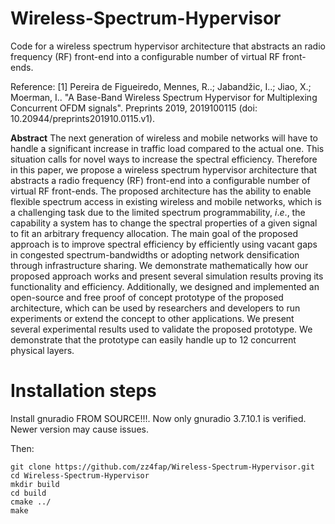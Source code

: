# Wireless-Spectrum-Hypervisor
Code for a wireless spectrum hypervisor architecture that abstracts an radio frequency (RF) front-end into a configurable number of virtual RF front-ends.

Reference:
[1] Pereira de Figueiredo, Mennes, R..; Jabandžic, I..; Jiao, X.; Moerman, I.. "A Base-Band Wireless Spectrum Hypervisor for Multiplexing Concurrent OFDM signals". Preprints 2019, 2019100115 (doi: 10.20944/preprints201910.0115.v1).

**Abstract**
The next generation of wireless and mobile networks will have to handle a significant increase in traffic load compared to the actual one. This situation calls for novel ways to increase the spectral efficiency. Therefore in this paper, we propose a wireless spectrum hypervisor architecture that abstracts a radio frequency (RF) front-end into a configurable number of virtual RF front-ends. The proposed architecture has the ability to enable flexible spectrum access in existing wireless and mobile networks, which is a challenging task due to the limited spectrum programmability, $i.e.$, the capability a system has to change the spectral properties of a given signal to fit an arbitrary frequency allocation. The main goal of the proposed approach is to improve spectral efficiency by efficiently using vacant gaps in congested spectrum-bandwidths or adopting network densification through infrastructure sharing. We demonstrate mathematically how our proposed approach works and present several simulation results proving its functionality and efficiency. Additionally, we designed and implemented an open-source and free proof of concept prototype of the proposed architecture, which can be used by researchers and developers to run experiments or extend the concept to other applications. We present several experimental results used to validate the proposed prototype. We demonstrate that the prototype can easily handle up to 12 concurrent physical layers.


# Installation steps

Install gnuradio FROM SOURCE!!!. Now only gnuradio 3.7.10.1 is verified. Newer version may cause issues.

Then:
```
git clone https://github.com/zz4fap/Wireless-Spectrum-Hypervisor.git
cd Wireless-Spectrum-Hypervisor
mkdir build
cd build
cmake ../
make
```
